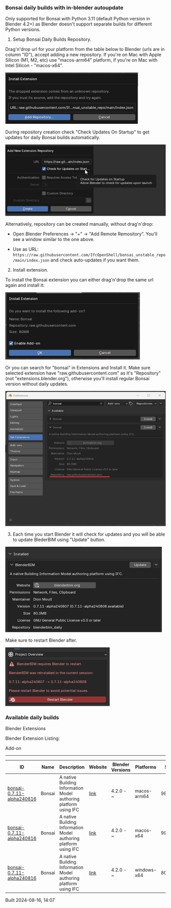 ### Bonsai daily builds with in-blender autoupdate

Only supported for Bonsai with Python 3.11 (default Python version in Blender 4.2+) as Blender doesn't support separate builds for different Python versions.

1. Setup Bonsai Daily Builds Repository.

Drag'n'drop url for your platform from the table below to Blender (urls are in column "ID"), accept adding a new repository.
If you're on Mac with Apple Silicon (M1, M2, etc) use "macos-arm64" platform, if you're on Mac with Intel Silicon - "macos-x64".

![](img/image-1.png)

During repository creation check "Check Updates On Startup" to get updates for daily Bonsai builds automatically.

![](img/image-2.png)

Alternatively, repository can be created manually, without drag'n'drop:

- Open Blender Preferences -> "+" -> "Add Remote Remository". You'll see a window similar to the one above.

- Use as URL: `https://raw.githubusercontent.com/IfcOpenShell/bonsai_unstable_repo/main/index.json` and check auto-updates if you want them.



2. Install extension.

To install the Bonsai extension you can either drag'n'drop the same url again and install it:

![alt text](img/image-3.png)

Or you can search for "bonsai" in Extensions and Install it. Make sure selected extension have "raw.githubusercontent.com" as it's "Repository" (not "extensions.blender.org"), otherwise you'll install regular Bonsai version without daily updates.

![](img/image.png)


3. Each time you start Blender it will check for updates and you will be able to update BlederBIM using "Update" button.

![](img/image-4.png)

Make sure to restart Blender after.

![](img/image-5.png)


### Available daily builds




Blender Extensions


Blender Extension Listing:


Add\-on




---




| ID | Name | Description | Website | Blender Versions | Platforms | Size |
| --- | --- | --- | --- | --- | --- | --- |
| [bonsai\-0\.7\.11\-alpha240816](https://github.com/IfcOpenShell/IfcOpenShell/releases/download/bonsai-0.7.11-alpha240816/bonsai_py311-0.7.11-alpha240816-macos-arm64.zip?repository=https://raw.githubusercontent.com/IfcOpenShell/bonsai_unstable_repo/main/index.json&blender_version_min=4.2.0&platforms=macos-arm64) | Bonsai | A native Building Information Model authoring platform using IFC | [link](https://bonsaibim.org/) | 4\.2\.0 \- \~ | macos\-arm64 | 98\.4MB |
| [bonsai\-0\.7\.11\-alpha240816](https://github.com/IfcOpenShell/IfcOpenShell/releases/download/bonsai-0.7.11-alpha240816/bonsai_py311-0.7.11-alpha240816-macos-x64.zip?repository=https://raw.githubusercontent.com/IfcOpenShell/bonsai_unstable_repo/main/index.json&blender_version_min=4.2.0&platforms=macos-x64) | Bonsai | A native Building Information Model authoring platform using IFC | [link](https://bonsaibim.org/) | 4\.2\.0 \- \~ | macos\-x64 | 99\.1MB |
| [bonsai\-0\.7\.11\-alpha240816](https://github.com/IfcOpenShell/IfcOpenShell/releases/download/bonsai-0.7.11-alpha240816/bonsai_py311-0.7.11-alpha240816-windows-x64.zip?repository=https://raw.githubusercontent.com/IfcOpenShell/bonsai_unstable_repo/main/index.json&blender_version_min=4.2.0&platforms=windows-x64) | Bonsai | A native Building Information Model authoring platform using IFC | [link](https://bonsaibim.org/) | 4\.2\.0 \- \~ | windows\-x64 | 80\.3MB |


Built 2024\-08\-16, 14:07




